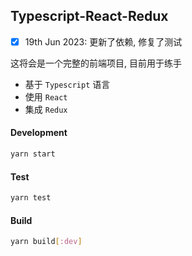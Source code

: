 ## Typescript-React-Redux

- [x] 19th Jun 2023: 更新了依赖, 修复了测试


这将会是一个完整的前端项目, 目前用于练手

* 基于 `Typescript` 语言
* 使用 `React`
* 集成 `Redux`

#### Development

```bash
yarn start
```

#### Test

```bash
yarn test
```

#### Build

```bash
yarn build[:dev]
```

